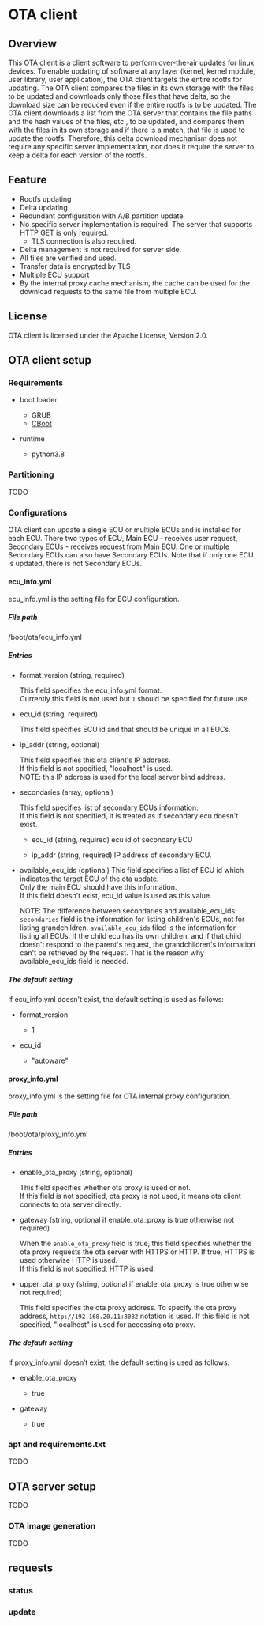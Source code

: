 # OTA client

## Overview

This OTA client is a client software to perform over-the-air updates for linux devices.
To enable updating of software at any layer (kernel, kernel module, user library, user application), the OTA client targets the entire rootfs for updating.
The OTA client compares the files in its own storage with the files to be updated and downloads only those files that have delta, so the download size can be reduced even if the entire rootfs is to be updated.
The OTA client downloads a list from the OTA server that contains the file paths and the hash values of the files, etc., to be updated, and compares them with the files in its own storage and if there is a match, that file is used to update the rootfs.
Therefore, this delta download mechanism does not require any specific server implementation, nor does it require the server to keep a delta for each version of the rootfs.

## Feature

- Rootfs updating
- Delta updating
- Redundant configuration with A/B partition update
- No specific server implementation is required. The server that supports HTTP GET is only required.
  - TLS connection is also required.
- Delta management is not required for server side.
- All files are verified and used.
- Transfer data is encrypted by TLS
- Multiple ECU support
- By the internal proxy cache mechanism, the cache can be used for the download requests to the same file from multiple ECU.

## License

OTA client is licensed under the Apache License, Version 2.0.

## OTA client setup

### Requirements

- boot loader
  - GRUB
  - [CBoot](https://docs.nvidia.com/jetson/archives/l4t-archived/l4t-3271/index.html#page/Tegra%20Linux%20Driver%20Package%20Development%20Guide/bootflow_jetson_xavier.html#wwpID0E0JB0HA)

- runtime
  - python3.8

### Partitioning

TODO

### Configurations

OTA client can update a single ECU or multiple ECUs and is installed for each ECU.
There two types of ECU, Main ECU - receives user request, Secondary ECUs - receives request from Main ECU. One or multiple Secondary ECUs can also have Secondary ECUs.
Note that if only one ECU is updated, there is not Secondary ECUs.

#### ecu\_info.yml

ecu_info.yml is the setting file for ECU configuration.

##### File path

/boot/ota/ecu_info.yml

##### Entries

- format_version (string, required)

  This field specifies the ecu_info.yml format.  
  Currently this field is not used but `1` should be specified for future use.

- ecu_id (string, required)

  This field specifies ECU id and that should be unique in all EUCs.

- ip_addr (string, optional)

  This field specifies this ota client's IP address.  
  If this field is not specified, "localhost" is used.  
  NOTE: this IP address is used for the local server bind address.

- secondaries (array, optional)

  This field specifies list of secondary ECUs information.  
  If this field is not specified, it is treated as if secondary ecu doesn't exist.

  - ecu_id (string, required)
    ecu id of secondary ECU

  - ip_addr (string, required)
    IP address of secondary ECU.

- available_ecu_ids (optional)
  This field specifies a list of ECU id which indicates the target ECU of the ota update.  
  Only the main ECU should have this information.  
  If this field doesn't exist, ecu_id value is used as this value.  

  NOTE: The difference between secondaries and available_ecu_ids:  
  `secondaries` field is the information for listing children's ECUs, not for
  listing grandchildren. `available_ecu_ids` filed is the information for listing
  all ECUs. If the child ecu has its own children, and if that child doesn't
  respond to the parent's request, the grandchildren's information can't be
  retrieved by the request. That is the reason why available_ecu_ids field is
  needed.

##### The default setting

If ecu_info.yml doesn't exist, the default setting is used as follows:

- format_version
  - 1

- ecu_id
  - "autoware"

#### proxy\_info.yml

proxy_info.yml is the setting file for OTA internal proxy configuration.

##### File path

/boot/ota/proxy_info.yml

##### Entries

- enable_ota_proxy (string, optional)

  This field specifies whether ota proxy is used or not.  
  If this field is not specified, ota proxy is not used, it means ota client connects to ota server directly.

- gateway (string, optional if enable_ota_proxy is true otherwise not required)

  When the `enable_ota_proxy` field is true, this field specifies whether the ota proxy requests the ota server with HTTPS or HTTP. If true, HTTPS is used otherwise HTTP is used.  
  If this field is not specified, HTTP is used.

- upper_ota_proxy (string, optional if enable_ota_proxy is true otherwise not required)

  This field specifies the ota proxy address.
  To specify the ota proxy address, `http://192.168.20.11:8082` notation is used.
  If this field is not specified, "localhost" is used for accessing ota proxy.

##### The default setting

If proxy_info.yml doesn’t exist, the default setting is used as follows:

- enable_ota_proxy
  - true

- gateway
  - true

### apt and requirements.txt

TODO

## OTA server setup

TODO

### OTA image generation

TODO

## requests

### status

### update
